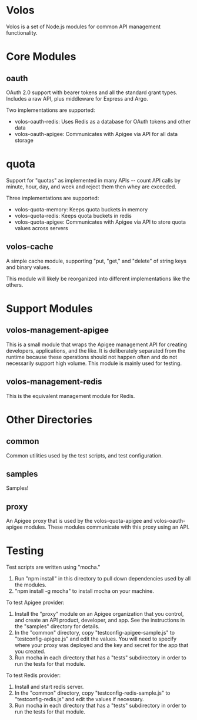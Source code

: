 # Volos

Volos is a set of Node.js modules for common API management functionality.

# Core Modules

## oauth

OAuth 2.0 support with bearer tokens and all the standard grant types. Includes a raw API, plus middleware
for Express and Argo.

Two implementations are supported:

* volos-oauth-redis: Uses Redis as a database for OAuth tokens and other data
* volos-oauth-apigee: Communicates with Apigee via API for all data storage

# quota

Support for "quotas" as implemented in many APIs -- count API calls by minute, hour, day, and week and
reject them then whey are exceeded.

Three implementations are supported:

* volos-quota-memory: Keeps quota buckets in memory
* volos-quota-redis:  Keeps quota buckets in redis
* volos-quota-apigee: Communicates with Apigee via API to store quota values across servers

## volos-cache

A simple cache module, supporting "put, "get," and "delete" of string keys and binary values.

This module will likely be reorganized into different implementations like the others.

# Support Modules

## volos-management-apigee

This is a small module that wraps the Apigee management API for creating developers, applications, and the like.
It is deliberately separated from the runtime because these operations should not happen often and do
not necessarily support high volume. This module is mainly used for testing.

## volos-management-redis

This is the equivalent management module for Redis.

# Other Directories

## common

Common utilities used by the test scripts, and test configuration.

## samples

Samples!

## proxy

An Apigee proxy that is used by the volos-quota-apigee and volos-oauth-apigee modules. These modules
communicate with this proxy using an API.

# Testing

Test scripts are written using "mocha."

1) Run "npm install" in this directory to pull down dependencies used by all the modules.
2) "npm install -g mocha" to install mocha on your machine.

To test Apigee provider:

1) Install the "proxy" module on an Apigee organization that you control, and create an API product, developer, and app.
See the instructions in the "samples" directory for details.
2) In the "common" directory, copy "testconfig-apigee-sample.js" to "testconfig-apigee.js" and edit the values. You will
need to specify where your proxy was deployed and the key and secret for the app that you created.
3) Run mocha in each directory that has a "tests" subdirectory in order to run the tests for that module.

To test Redis provider:

1) Install and start redis server.
2) In the "common" directory, copy "testconfig-redis-sample.js" to "testconfig-redis.js" and edit the values if
necessary.
3) Run mocha in each directory that has a "tests" subdirectory in order to run the tests for that module.
